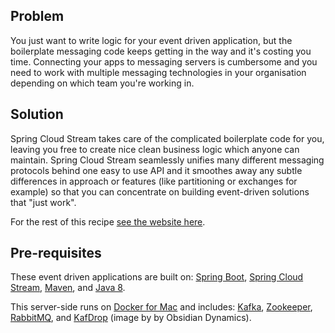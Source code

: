## Problem

You just want to write logic for your event driven application, but the boilerplate messaging code keeps getting in the way and it's costing you time.  Connecting your apps to messaging servers is cumbersome and you need to work with multiple messaging technologies in your organisation depending on which team you're working in.

## Solution

Spring Cloud Stream takes care of the complicated boilerplate code for you, leaving you free to create nice clean business logic which anyone can maintain.  Spring Cloud Stream seamlessly unifies many different messaging protocols behind one easy to use API and it smoothes away any subtle differences in approach or features (like partitioning or exchanges for example) so that you can concentrate on building event-driven solutions that "just work".

For the rest of this recipe [see the website here][recipe].

## Pre-requisites

These event driven applications are built on: [Spring Boot][boot], [Spring Cloud Stream][stream], [Maven][maven], and [Java 8][java].

This server-side runs on [Docker for Mac][docker] and includes: [Kafka][kafka], [Zookeeper][zookeeper], [RabbitMQ][rabbit], and [KafDrop][kafdrop] (image by by Obsidian Dynamics).

[recipe]: https://benwilcock.github.io/spring-cloud-stream-demo/
[stream-docs]: https://docs.spring.io/spring-cloud-stream/docs/current/reference/htmlsingle/
[boot]: https://spring.io/projects/spring-boot
[stream]: https://spring.io/projects/spring-cloud-stream
[maven]: https://maven.apache.org/
[java]: https://adoptopenjdk.net/
[docker]: https://www.docker.com/
[kafka]: https://kafka.apache.org/
[zookeeper]: https://zookeeper.apache.org/
[rabbit]: https://www.rabbitmq.com/
[kafdrop]: https://hub.docker.com/r/obsidiandynamics/kafdrop
